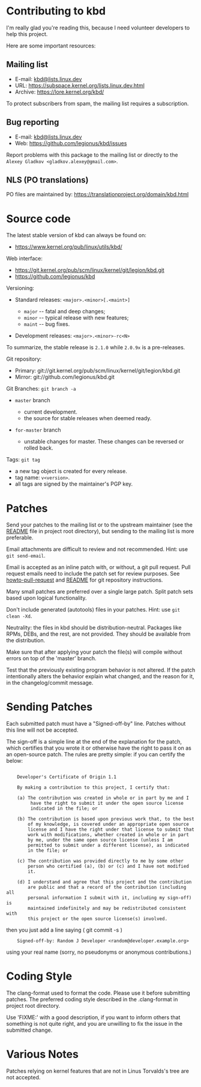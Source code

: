 # Contributing to kbd

I'm really glad you're reading this, because I need volunteer developers to
help this project.

Here are some important resources:


## Mailing list

* E-mail:  kbd@lists.linux.dev
* URL:     https://subspace.kernel.org/lists.linux.dev.html
* Archive: https://lore.kernel.org/kbd/

To protect subscribers from spam, the mailing list requires a subscription.


## Bug reporting

* E-mail: kbd@lists.linux.dev
* Web:    https://github.com/legionus/kbd/issues

Report problems with this package to the mailing list or
directly to the `Alexey Gladkov <gladkov.alexey@gmail.com>`.


## NLS (PO translations)

PO files are maintained by:
https://translationproject.org/domain/kbd.html


# Source code

The latest stable version of kbd can always be found on:
* https://www.kernel.org/pub/linux/utils/kbd/

Web interface:
 * https://git.kernel.org/pub/scm/linux/kernel/git/legion/kbd.git
 * https://github.com/legionus/kbd

Versioning:

* Standard releases: `<major>.<minor>[.<maint>]`
  - `major` -- fatal and deep changes;
  - `minor` -- typical release with new features;
  - `maint` -- bug fixes.

* Development releases: `<major>.<minor>-rc<N>`

To summarize, the stable release is `2.1.0` while `2.0.9x` is a pre-releases.

Git repository:
* Primary: git://git.kernel.org/pub/scm/linux/kernel/git/legion/kbd.git
* Mirror:  git://github.com/legionus/kbd.git

Git Branches: `git branch -a`

* `master` branch
  - current development.
  - the source for stable releases when deemed ready.

* `for-master` branch
  - unstable changes for master. These changes can be reversed or rolled back.

Tags: `git tag`

- a new tag object is created for every release.
- tag name: `v<version>`.
- all tags are signed by the maintainer's PGP key.


# Patches

Send your patches to the mailing list or to the upstream maintainer (see the
[README](../../README.md) file in project root directory), but sending to the
mailing list is more preferable.

Email attachments are difficult to review and not recommended.
Hint: use `git send-email`.

Email is accepted as an inline patch with, or without, a git pull request. Pull
request emails need to include the patch set for review purposes. See
[howto-pull-request](howto-pull-request.md) and [README](../../README.md) for git
repository instructions.

Many small patches are preferred over a single large patch. Split patch sets
based upon logical functionality.

Don't include generated (autotools) files in your patches.
Hint: use `git clean -Xd`.

Neutrality: the files in kbd should be distribution-neutral. Packages like RPMs,
DEBs, and the rest, are not provided. They should be available from the
distribution.

Make sure that after applying your patch the file(s) will compile without errors
on top of the 'master' branch.

Test that the previously existing program behavior is not altered. If the patch
intentionally alters the behavior explain what changed, and the reason for it,
in the changelog/commit message.


# Sending Patches

Each submitted patch must have a "Signed-off-by" line.  Patches without
this line will not be accepted.

The sign-off is a simple line at the end of the explanation for the
patch, which certifies that you wrote it or otherwise have the right to
pass it on as an open-source patch.  The rules are pretty simple: if you
can certify the below:
```

    Developer's Certificate of Origin 1.1

    By making a contribution to this project, I certify that:

    (a) The contribution was created in whole or in part by me and I
         have the right to submit it under the open source license
         indicated in the file; or

    (b) The contribution is based upon previous work that, to the best
        of my knowledge, is covered under an appropriate open source
        license and I have the right under that license to submit that
        work with modifications, whether created in whole or in part
        by me, under the same open source license (unless I am
        permitted to submit under a different license), as indicated
        in the file; or

    (c) The contribution was provided directly to me by some other
        person who certified (a), (b) or (c) and I have not modified
        it.

    (d) I understand and agree that this project and the contribution
        are public and that a record of the contribution (including all
        personal information I submit with it, including my sign-off) is
        maintained indefinitely and may be redistributed consistent with
        this project or the open source license(s) involved.

```
then you just add a line saying ( git commit -s )
```
    Signed-off-by: Random J Developer <random@developer.example.org>
```
using your real name (sorry, no pseudonyms or anonymous contributions.)


# Coding Style

The clang-format used to format the code. Please use it before submitting
patches.  The preferred coding style described in the .clang-format in project
root directory.

Use 'FIXME:' with a good description, if you want to inform others that
something is not quite right, and you are unwilling to fix the issue in the
submitted change.


# Various Notes

Patches relying on kernel features that are not in Linus Torvalds's tree are not
accepted.

